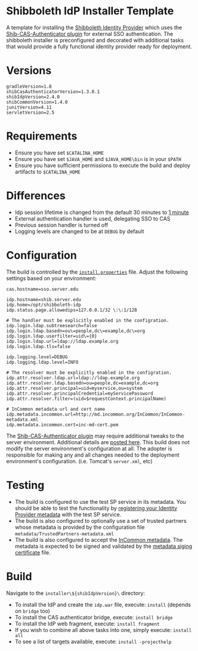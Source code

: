 Shibboleth IdP Installer Template
==============================

A template for installing the [Shibboleth Identity Provider](https://wiki.shibboleth.net/confluence/display/SHIB2/IdPInstall)
which uses the [Shib-CAS-Authenticator plugin](https://github.com/Unicon/shib-cas-authenticator) 
for external SSO authentication. The shibboleth installer is preconfigured and decorated with additional tasks 
that would provide a fully functional identity provider ready for deployment. 

# Versions

```properties
gradleVersion=1.8
shibCasAuthenticatorVersion=1.3.0.1
shibIdpVersion=2.4.0
shibCommonVersion=1.4.0
junitVersion=4.11
servletVersion=2.5
```

# Requirements
- Ensure you have set `$CATALINA_HOME` 
- Ensure you have set `$JAVA_HOME` and `$JAVA_HOME\bin` is in your `$PATH`
- Ensure you have sufficient permissions to execute the build and deploy artifacts to `$CATALINA_HOME`

# Differences
- Idp session lifetime is changed from the default 30 minutes to [1 minute](https://github.com/Unicon/unicon-shibboleth-idp-template/blob/master/installer/2.4.0/src/installer/resources/conf-tmpl/internal.xml#L102)
- External authentication handler is used, delegating SSO to CAS
- Previous session handler is turned off
- Logging levels are changed to be at `DEBUG` by default

# Configuration
The build is controlled by the [`install.properties`](https://github.com/Unicon/unicon-shibboleth-idp-template/blob/master/installer/2.4.0/src/installer/resources/install.properties) file. Adjust the following settings based on your environment:

```properties
cas.hostname=sso.server.edu

idp.hostname=shib.server.edu
idp.home=/opt/shibboleth-idp
idp.status.page.allowedips=127.0.0.1/32 \:\:1/128

# The handler must be explicitly enabled in the configration.
idp.login.ldap.subtreesearch=false
idp.login.ldap.basedn=ou\=people,dc\=example,dc\=org
idp.login.ldap.userfilter=uid\={0}
idp.login.ldap.url=ldap://ldap.example.org
idp.login.ldap.tls=false

idp.logging.level=DEBUG
idp.logging.ldap.level=INFO

# The resolver must be explicitly enabled in the configration. 
idp.attr.resolver.ldap.url=ldap://ldap.example.org
idp.attr.resolver.ldap.basedn=ou=people,dc=example,dc=org
idp.attr.resolver.principal=uid=myservice,ou=system
idp.attr.resolver.principalCredential=myServicePassword
idp.attr.resolver.filter=(uid=$requestContext.principalName)

# InCommon metadata url and cert name
idp.metadata.incommon.url=http://md.incommon.org/InCommon/InCommon-metadata.xml
idp.metadata.incommon.cert=inc-md-cert.pem
```

The  [Shib-CAS-Authenticator plugin](https://github.com/Unicon/shib-cas-authenticator)
may require additional tweaks to the server environment. Additional details are
[posted here](https://github.com/Unicon/shib-cas-authenticator). This build does not modify the server environment's
configuration at all. The adopter is responsible for making any and all changes needed to the deployment
environment's configuration. (i.e. Tomcat's `server.xml`, etc)

# Testing
* The build is configured to use the test SP service in its metadata. You should be able to test the functionality by [registering your Identity Provider metadata](https://www.testshib.org/metadata.html) with the test SP service. 
* The build is also configured to optionally use a set of trusted partners whose metadata is provided by the configuration file `metadata/TrustedPartners-metadata.xml`
* The build is also configured to accept the [InCommon metadata](https://github.com/Unicon/unicon-shibboleth-idp-template/blob/master/installer/2.4.0/src/installer/resources/conf-tmpl/relying-party.xml#L109). The metadata is expected to be signed and validated by the [metadata siging certificate](https://github.com/Unicon/unicon-shibboleth-idp-template/blob/master/installer/etc/inc-md-cert.pem) file.

# Build
Navigate to the `installer\${shibIdpVersion}\` directory:

* To install the IdP and create the `idp.war` file, execute: `install` (depends on `bridge` too)
* To install the CAS authenticator bridge, execute: `install bridge`
* To install the IdP web fragment, execute: `install fragment`
* If you wish to combine all above tasks into one, simply execute: `install all`
* To see a list of targets available, execute: `install -projecthelp`
